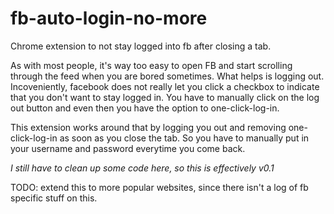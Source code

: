 # fb-auto-login-no-more
Chrome extension to not stay logged into fb after closing a tab.

As with most people, it's way too easy to open FB and start scrolling through the feed when you are bored sometimes.
What helps is logging out.
Incoveniently, facebook does not really let you click a checkbox to indicate that you don't want to stay logged in.
You have to manually click on the log out button and even then you have the option to one-click-log-in. 

This extension works around that by logging you out and removing one-click-log-in as soon as you close the tab.
So you have to manually put in your username and password everytime you come back. 

*I still have to clean up some code here, so this is effectively v0.1*

TODO: extend this to more popular websites, since there isn't a log of fb specific stuff on this.

